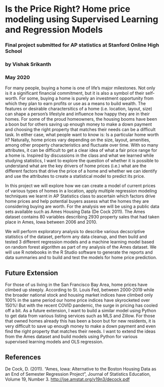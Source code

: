 # Is the Price Right? Home price modeling using Supervised Learning and Regression Models
### Final project submitted for AP statistics at Stanford Online High School
### by Vishak Srikanth
### May 2020

For many people, buying a home is one of life’s major milestones. Not only is it a significant financial commitment, but it is also a symbol of their self-worth. 
For some, buying a home is purely an investment opportunity from which they plan to earn profits or use as a means to build wealth. 
The features or desirable charactersitics of a home (i.e. location, layout, size) can shape a person’s lifestyle and influence how happy they are in their homes. 
For some of the proud homeowners, the housing booms have been a boon but for others saving up enough money to make a down payment and choosing the right property 
that matches their needs can be a difficult task. In either case, what people want to know is: Is a particular home worth it? Naturally, home prices vary depending 
on the size, layout, amenities, among other property characteristics and fluctuate over time. With so many attributes, it can be difficult to get a clear idea of 
what a fair price range for a home is. Inspired by discussions in the class and what we learned while studying statistics, I want to explore the question of 
whether it is possible to understand what are the key drivers of home prices (i.e.) what are the different factors that drive the price of a home and whether 
we can identify and use the attributes to create a statistical model to predict its price.

In this project we will explore how we can create a model of current prices of various types of homes in a location, apply multiple regression modeling techniques 
we learnt in AP Statistics class to ascertain which factors drive home prices and help potential buyers assess what the homes they are considering buying are worth.
For the analysis we will be using a public data sets available such as Ames Housing Data (De Cock 2011). The Ames dataset contains 80 variables describing 2930 
property sales that had taken place in Ames, Iowa between 2006 and 2010.

We will perform exploratory analysis to describe various decscriptive statistics of the dataset, perform any data cleanup, and then build and tested 3 different 
regression models and a machine learning model based on random forest algorithm as part of my analysis of the Ames dataset. We will use R notebooks in the R Studio
software to generate the reports and data summaries and to build and test the models for home price prediction.

## Future Extension 
For those of us living in the San Francisco Bay Area, home prices have climbed up steeply. According to St. Louis Fed, between 2000-2019 
while the broader national stock and housing market indices have climbed only 100% in the same period our home price indices have skyrocketed over 150%!
But with the recent COVID pandemic, the surge in pricing has cooled off a bit. As a future extension, I want to build a similar model using Python 
to get data from various listing services such as MLS and Zillow. For those that owned homes already this has been a boon but for new residents, it is very 
difficult to save up enough money to make a down payment and even find the right property that matches their needs. I want to extend the ideas from the Ames dataset and build models using Python for various supervised learning models and OLS regression. 

## References
De Cock, D. (2011). “Ames, Iowa: Alternative to the Boston Housing Data as an End of Semester Regression Project”, Journal of Statistics Education, 
Volume 19, Number 3. 
http://jse.amstat.org/v19n3/decock.pdf
